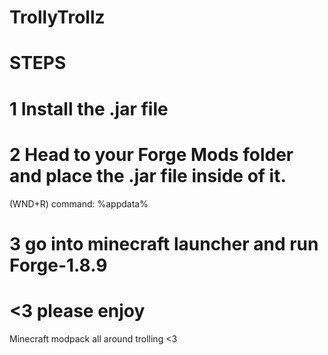 # TrollyTrollz
# STEPS
# 1 Install the .jar file
# 2 Head to your Forge Mods folder and place the .jar file inside of it.
(WND+R) command: %appdata%
# 3 go into minecraft launcher and run Forge-1.8.9 
# <3 please enjoy
Minecraft modpack all around trolling &lt;3
